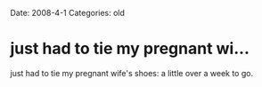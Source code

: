 Date: 2008-4-1
Categories: old

# just had to tie my pregnant wi...

just had to tie my pregnant wife's shoes: a little over a week to go.

